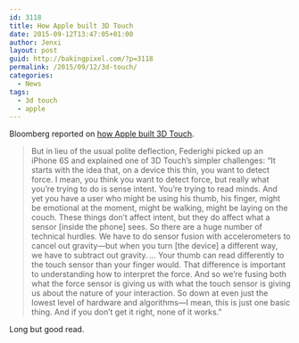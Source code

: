```yaml
---
id: 3118
title: How Apple built 3D Touch
date: 2015-09-12T13:47:05+01:00
author: Jenxi
layout: post
guid: http://bakingpixel.com/?p=3118
permalink: /2015/09/12/3d-touch/
categories:
  - News
tags:
  - 3d touch
  - apple
---
```

Bloomberg reported on [how Apple built 3D Touch](http://www.bloomberg.com/features/2015-how-apple-built-3d-touch-iphone-6s/).

> But in lieu of the usual polite deflection, Federighi picked up an iPhone 6S and explained one of 3D Touch’s simpler challenges: “It starts with the idea that, on a device this thin, you want to detect force. I mean, you think you want to detect force, but really what you’re trying to do is sense intent. You’re trying to read minds. And yet you have a user who might be using his thumb, his finger, might be emotional at the moment, might be walking, might be laying on the couch. These things don’t affect intent, but they do affect what a sensor [inside the phone] sees. So there are a huge number of technical hurdles. We have to do sensor fusion with accelerometers to cancel out gravity—but when you turn [the device] a different way, we have to subtract out gravity. … Your thumb can read differently to the touch sensor than your finger would. That difference is important to understanding how to interpret the force. And so we’re fusing both what the force sensor is giving us with what the touch sensor is giving us about the nature of your interaction. So down at even just the lowest level of hardware and algorithms—I mean, this is just one basic thing. And if you don’t get it right, none of it works.” 

Long but good read.